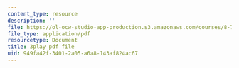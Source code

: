 ```yaml
---
content_type: resource
description: ''
file: https://ol-ocw-studio-app-production.s3.amazonaws.com/courses/8-701-introduction-to-nuclear-and-particle-physics-fall-2020/949fa42f34012a05a6a8143af824ac67_IgqwfvODZIE.pdf
file_type: application/pdf
resourcetype: Document
title: 3play pdf file
uid: 949fa42f-3401-2a05-a6a8-143af824ac67
---
```

